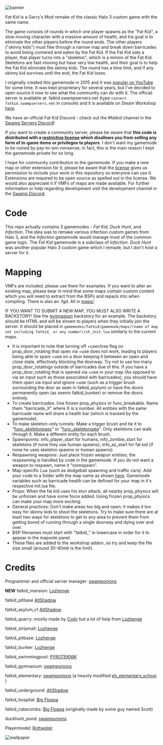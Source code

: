 ![banner](https://swamp.sv/s/fatkid/fatkidbanner.png)

*Fat Kid* is a Garry's Mod remake of the classic Halo 3 custom game with the same name.

The game consists of rounds in which one player spawns as the "Fat Kid", a slow moving character with a massive amount of health, and his goal is to eliminate the other players before the round ends. The other players ("skinny kids") must flee through a narrow map and break down barricades to avoid being cornered and eaten by the Fat Kid. If the Fat Kid eats a player, that player turns into a "skeleton", which is a minion of the Fat Kid. Skeletons are fast-moving but have very low health, and their goal is to help the Fat Kid eliminate the skinny kids. The round has a time limit, and if any skinny kid survives until the end, the Fat Kid loses.

I originally created this gamemode in 2015 and it was [popular on YouTube](https://www.youtube.com/results?search_query=gmod+fat+kid) for some time. It was kept proprietary for several years, but I've decided to open source it now to see what the community can do with it. The official server is available at: fatkid.swampservers.net (type `connect fatkid.swampservers.net` in console) and it is available on Steam Workshop [here](https://steamcommunity.com/sharedfiles/filedetails/?id=2467219933).

We have an official Fat Kid Discord - check out the #fatkid channel in the [Swamp Servers Discord](https://swamp.sv/discord)!

If you want to create a community server, please be aware that **this code is distributed with a [restrictive license](https://github.com/swampservers/fatkid/blob/master/LICENSE) which disallows you from selling any form of in-game items or privileges to players**. I don't want my gamemode to be ruined by pay-to-win nonsense; in fact, this is the main reason I kept the gamemode private for so long.

I hope for community contribution to the gamemode. If you make a new map or other extension for it, please be aware that the [license](https://github.com/swampservers/fatkid/blob/master/LICENSE) gives us permission to include your work in this repository so everyone can use it. Extensions are required to be open source as spelled out in the license. We would also appreciate it if VMFs of maps are made available. For further information or help regarding development visit the development channel in the [Swamp Discord](https://swamp.sv/discord).

# Code

This repo actually contains 3 gamemodes - *Fat Kid*, *Duck Hunt*, and *Infection*. The idea was to remake various infection custom games from Halo 3, and the *Infection* gamemode would manage most of the common game logic. The *Fat Kid* gamemode is a subclass of *Infection*. *Duck Hunt* was another popular Halo 3 custom game which I remade, but I don't host a server for it.

# Mapping

VMFs are included, please use them for examples. If you want to alter an existing map, please bear in mind that some maps contain custom content which you will need to extract from the BSPs and repack into when compiling. There is also an .fgd. All in [maps/](https://github.com/swampservers/fatkid/tree/master/maps).

IF YOU WANT TO SUBMIT A NEW MAP, YOU MUST ALSO WRITE A BACKSTORY! See the [gymnasium](https://github.com/swampservers/fatkid/blob/master/gamemodes/fatkid/gamemode/maps/gymnasium/sh_init.lua) backstory for an example. The backstory should be HTML and will be shown to players when they initially join the server. It should be placed in `gamemodes/fatkid/gamemode/maps/(name of map not including fatkid_ or any number)/sh_init.lua` similarly to the current maps.

- It is important to note that turning off +useclose flag on prop_door_rotating that open via +use does not work, leading to players being able to spam +use on a door keeping it between an open and close state, effectively blocking the doorway. Try not to use too many prop_door_rotatings outside of barricades due ot this. If you have a prop_door_rotating that is opened via +use in your map (As opposed to via an input such as those associated with barricades), you should have them open via input and ignore +use (such as a trigger brush surrounding the door as seen in fatkid_asylum) or have the doors permanently open (as seenin fatkid_bunker) or remove the doors entirely.
- To create barricades: Use frozen prop_physics or func_breakable. Name them "barricade_X" where X is a number. All entities with the same barricade name will share a health bar (which is tracked by the gamemode).
- To make skeleton-only tunnels: Make a trigger brush and tie it to "[func_skeletonpass](https://github.com/swampservers/fatkid/blob/master/gamemodes/fatkid/gamemode/entities/func_skeletonpass.lua)" or "[func_skeletongate](https://github.com/swampservers/fatkid/blob/master/gamemodes/fatkid/gamemode/entities/func_skeletongate.lua)". Only skeletons can walk through it. Make a different entity for each brush.
- Spawnpoints: info_player_start for humans, info_zombie_start for skeletons (if none they use human spawns), info_az_start for fat kid (if none he uses skeleton spawns or human spawns)
- Respawning weapons: Just place frozen weapon entities; the respawning is handled by code in the gamemode. If you do not want a weapon to respawn, name it "norespawn".
- Map-specific Lua (such as dodgeball spawning and traffic cars): Add your code to a folder with the map name as shown [here](https://github.com/swampservers/fatkid/tree/master/gamemodes/fatkid/gamemode/maps). Gamemode variables such as barricade health can be defined for your map in it's respective init.lua file.
- Props: When the fat kid uses his stun attack, all nearby prop_physics will be unfrozen and have some force added. Using frozen prop_physics can make your map more exciting.
- General practices: Don't make areas too big and open; it makes it too easy for skinny kids to shoot the skeletons. Try to make sure there are at least two ways for skeletons to get to any area to prevent them from getting bored of running through a single doorway and dying over and over.
- BSP filenames must start with "fatkid_" in lowercase in order for it to appear in the mapvote panel.
- These files are added to the workshop addon, so try and keep the file size small (around 30-40mb is the limit).

# Credits

Programmer and official server manager: [swamponions](https://steamcommunity.com/id/swamponions/)

**NEW** fatkid_mansion: [Lozhenge](https://steamcommunity.com/profiles/76561198078133569)

fatkid_pitbase [AltShadow](https://steamcommunity.com/id/altshadow/)

fatkid_asylum_v1 [AltShadow](https://steamcommunity.com/id/altshadow/)

fatkid_quarry: mostly made by [Cody](https://steamcommunity.com/id/codythewrestler) but a lot of help from [Lozhenge](https://steamcommunity.com/profiles/76561198078133569)

fatkid_stripmall: [Lozhenge](https://steamcommunity.com/profiles/76561198078133569)

fatkid_pitbase: [Lozhenge](https://steamcommunity.com/profiles/76561198078133569)

fatkid_bunker: [Lozhenge](https://steamcommunity.com/profiles/76561198078133569)

fatkid_swimmingpool: [PYROTEKNIK](https://steamcommunity.com/id/pyroteknik/)

fatkid_gymnasium: [swamponions](https://steamcommunity.com/id/swamponions/)

fatkid_elementary: [swamponions](https://steamcommunity.com/id/swamponions/) (a heavily modified [ph_elementary_school](https://steamcommunity.com/sharedfiles/filedetails/?id=2461335501) )

fatkid_underground: [AltShadow](https://steamcommunity.com/id/altshadow/)

fatkid_hospital: [Big Floppa](https://steamcommunity.com/id/bigfloppers/)

fatkid_catacombs: [Big Floppa](https://steamcommunity.com/id/bigfloppers/) (originally made by some guy named Scott)

duckhunt_pond: [swamponions](https://steamcommunity.com/id/swamponions/)

Playermodel: [Rottweiler](https://steamcommunity.com/sharedfiles/filedetails/?id=416939663)

![wallpaper](https://swampservers.net/loading/fatkidwallpaper.jpg)
